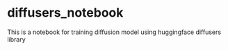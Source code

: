 # diffusers_notebook
This is a notebook for training diffusion model using huggingface diffusers library
